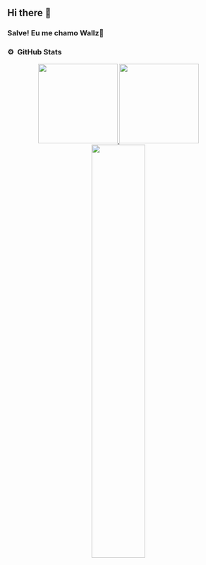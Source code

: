 ## Hi there 👋

<!--
**Wallz/Wallz** is a ✨ _special_ ✨ repository because its `README.md` (this file) appears on your GitHub profile.

Here are some ideas to get you started:

- 🔭 I’m currently working on ...
- 🌱 I’m currently learning ...
- 👯 I’m looking to collaborate on ...
- 🤔 I’m looking for help with ...
- 💬 Ask me about ...
- 📫 How to reach me: ...
- 😄 Pronouns: ...
- ⚡ Fun fact: ...
-->
### Salve! Eu me chamo Wallz👋
### ⚙️ &nbsp;GitHub Stats
<div align="center">
  <a href="https://github.com/SrHell">
    <img height="180em" src="https://github-readme-stats.vercel.app/api?username=Wallz&show_icons=true&theme=dark&include_all_commits=true&count_private=true"/>
    <img height="180em" src="https://github-readme-stats.vercel.app/api/top-langs/?username=Wallz&layout=compact&langs_count=16&theme=dark"/>
    <img width="49%" src="https://github-readme-streak-stats.herokuapp.com?user=Wallz&theme=dark&date_format=M%20j%5B%2C%20Y%5D" />
</div>
<!--
 - 
-<hr>
-<div align="center">
-
  ![Discord Presence](https://lanyard.cnrad.dev/api/216762282569498624)
</div>
<hr>
<p align="center">
  <a href="https://www.twitch.tv/1WallzRJ" target="_blank"><img src="https://img.shields.io/badge/Twitch-9146FF?style=for-the-badge&logo=twitch&logoColor=white" target="_blank"></a>
 <a href="https://discord.gg/##" target="_blank"><img src="https://img.shields.io/badge/Discord-7289DA?style=for-the-badge&logo=discord&logoColor=white" target="_blank"></a> 
</p>  
-
<hr>  
<div align="center">
  -
 ![Snake animation](https://github.com/Wallz/Wallz/blob/output/github-contribution-grid-snake.svg)
  -
</div> 
-->
